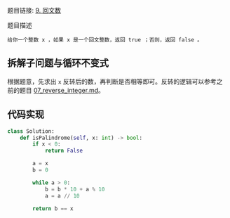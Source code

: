 题目链接: [9. 回文数](https://leetcode.cn/problems/palindrome-number/)

题目描述

```
给你一个整数 x ，如果 x 是一个回文整数，返回 true ；否则，返回 false 。
```

## 拆解子问题与循环不变式

根据题意，先求出 `x` 反转后的数，再判断是否相等即可。反转的逻辑可以参考之前的题目 [07_reverse_integer.md](solution/07_reverse_integer.md)。


## 代码实现

```python
class Solution:
    def isPalindrome(self, x: int) -> bool:
        if x < 0:
            return False

        a = x
        b = 0

        while a > 0:
            b = b * 10 + a % 10
            a = a // 10

        return b == x
```
